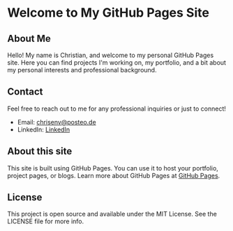 # Welcome to My GitHub Pages Site

## About Me
Hello! My name is Christian, and welcome to my personal GitHub Pages site. Here you can find projects I'm working on, my portfolio, and a bit about my personal interests and professional background.

## Contact
Feel free to reach out to me for any professional inquiries or just to connect!

- Email: chrisenv@posteo.de
- LinkedIn: [LinkedIn](www.linkedin.com/in/christian-stankov-eng)

## About this site
This site is built using GitHub Pages. You can use it to host your portfolio, project pages, or blogs. Learn more about GitHub Pages at [GitHub Pages](https://pages.github.com/).

## License
This project is open source and available under the MIT License. See the LICENSE file for more info.

